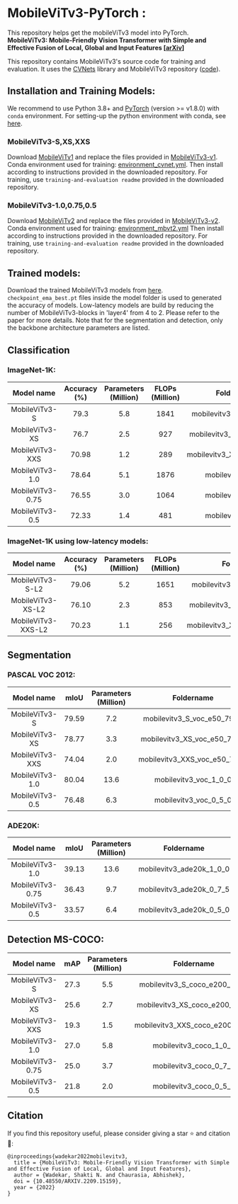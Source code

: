 # MobileViTv3-PyTorch : 
This repository helps get the mobileViTv3 model into PyTorch. <br>
<b>MobileViTv3: Mobile-Friendly Vision Transformer with Simple and Effective Fusion of Local, Global and Input Features [[arXiv](https://arxiv.org/abs/2209.15159)]</b>

This repository contains MobileViTv3's source code for training and evaluation.
It uses the [CVNets](https://arxiv.org/pdf/2206.02002.pdf) library and MobileViTv3 repository ([code](https://github.com/micronDLA/MobileViTv3)).

## Installation and Training Models:
We recommend to use Python 3.8+ and [PyTorch](https://pytorch.org) (version >= v1.8.0) with `conda` environment.
For setting-up the python environment with conda, see [here](https://conda.io/projects/conda/en/latest/user-guide/tasks/manage-environments.html).


### MobileViTv3\-S,XS,XXS
Download [MobileViTv1](https://github.com/apple/ml-cvnets/tree/d38a116fe134a8cd5db18670764fdaafd39a5d4f) and replace the files provided in [MobileViTv3-v1](MobileViTv3-v1).
Conda environment used for training: [environment_cvnet.yml](MobileViTv3-v1).
Then install according to instructions provided in the downloaded repository.
For training, use `training-and-evaluation readme` provided in the downloaded repository.


### MobileViTv3\-1.0,0.75,0.5
Download [MobileViTv2](https://github.com/apple/ml-cvnets/tree/84d992f413e52c0468f86d23196efd9dad885e6f) and replace the files provided in [MobileViTv3-v2](MobileViTv3-v2).
Conda environment used for training: [environment_mbvt2.yml](MobileViTv3-v2)
Then install according to instructions provided in the downloaded repository.
For training, use `training-and-evaluation readme` provided in the downloaded repository.


## Trained models:

Download the trained MobileViTv3 models from [here](https://github.com/micronDLA/MobileViTv3/releases/tag/v1.0.0).
`checkpoint_ema_best.pt` files inside the model folder is used to generated the accuracy of models.
Low-latency models are build by reducing the number of MobileViTv3-blocks in 'layer4' from 4 to 2.
Please refer to the paper for more details.
Note that for the segmentation and detection, only the backbone architecture parameters are listed.

## Classification 

### ImageNet-1K:
| Model name | Accuracy (%) | Parameters (Million) | FLOPs (Million) | Foldername  |
| :---: | :---: | :---: | :---: | :---: |
| MobileViTv3\-S | 79.3 | 5.8 | 1841 | mobilevitv3\_S\_e300\_7930 |
| MobileViTv3\-XS | 76.7 | 2.5 | 927 | mobilevitv3\_XS\_e300\_7671 |
| MobileViTv3\-XXS | 70.98 | 1.2 | 289 | mobilevitv3\_XXS\_e300\_7098 |
| MobileViTv3\-1.0 | 78.64 | 5.1 | 1876 | mobilevitv3\_1\_0\_0 |
| MobileViTv3\-0.75 | 76.55 | 3.0 | 1064 | mobilevitv3\_0\_7\_5 |
| MobileViTv3\-0.5 | 72.33 | 1.4 | 481 | mobilevitv3\_0\_5\_0 |


### ImageNet-1K using low-latency models:
| Model name | Accuracy (%) | Parameters (Million) | FLOPs (Million) | Foldername  |
| :---: | :---: | :---: | :---: | :---: |
| MobileViTv3\-S-L2 | 79.06 | 5.2 | 1651 | mobilevitv3\_S\_L2\_e300\_7906 |
| MobileViTv3\-XS-L2 | 76.10 | 2.3 | 853 | mobilevitv3\_XS\_L2\_e300\_7610 |
| MobileViTv3\-XXS-L2 | 70.23 | 1.1 | 256 | mobilevitv3\_XXS\_L2\_e300\_7023 |

## Segmentation

### PASCAL VOC 2012:
| Model name | mIoU | Parameters (Million) | Foldername  |
| :---: | :---: | :---: | :---: |
| MobileViTv3\-S | 79.59 | 7.2 | mobilevitv3\_S\_voc\_e50\_7959 |
| MobileViTv3\-XS | 78.77 | 3.3 | mobilevitv3\_XS\_voc\_e50\_7877 |
| MobileViTv3\-XXS | 74.04 | 2.0 | mobilevitv3\_XXS\_voc\_e50\_7404 |
| MobileViTv3\-1.0 | 80.04 | 13.6 | mobilevitv3\_voc\_1\_0\_0 |
| MobileViTv3\-0.5 | 76.48 | 6.3 | mobilevitv3\_voc\_0\_5\_0 |

### ADE20K:
| Model name | mIoU | Parameters (Million) | Foldername  |
| :---: | :---: | :---: | :---: |
| MobileViTv3\-1.0 | 39.13 | 13.6 | mobilevitv3\_ade20k\_1\_0\_0 |
| MobileViTv3\-0.75 | 36.43 | 9.7 | mobilevitv3\_ade20k\_0\_7\_5  |
| MobileViTv3\-0.5 | 33.57 | 6.4 | mobilevitv3\_ade20k\_0\_5\_0 |

## Detection MS-COCO:
| Model name | mAP | Parameters (Million) | Foldername  |
| :---: | :---: | :---: | :---: |
| MobileViTv3\-S | 27.3 | 5.5 | mobilevitv3\_S\_coco\_e200\_2730 |
| MobileViTv3\-XS | 25.6 | 2.7 | mobilevitv3\_XS\_coco\_e200\_2560 |
| MobileViTv3\-XXS | 19.3 | 1.5 | mobilevitv3\_XXS\_coco\_e200\_1930 |
| MobileViTv3\-1.0 | 27.0 | 5.8 | mobilevitv3\_coco\_1\_0\_0 |
| MobileViTv3\-0.75 | 25.0 | 3.7 | mobilevitv3\_coco\_0\_7\_5 |
| MobileViTv3\-0.5 | 21.8 | 2.0 | mobilevitv3\_coco\_0\_5\_0 |


## Citation

If you find this repository useful, please consider giving a star :star: and citation :mega::
```
@inproceedings{wadekar2022mobilevitv3,
  title = {MobileViTv3: Mobile-Friendly Vision Transformer with Simple and Effective Fusion of Local, Global and Input Features},
  author = {Wadekar, Shakti N. and Chaurasia, Abhishek},
  doi = {10.48550/ARXIV.2209.15159},
  year = {2022}
}
```

